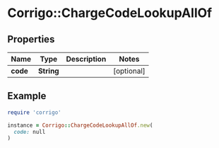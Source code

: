 # Corrigo::ChargeCodeLookupAllOf

## Properties

| Name | Type | Description | Notes |
| ---- | ---- | ----------- | ----- |
| **code** | **String** |  | [optional] |

## Example

```ruby
require 'corrigo'

instance = Corrigo::ChargeCodeLookupAllOf.new(
  code: null
)
```

